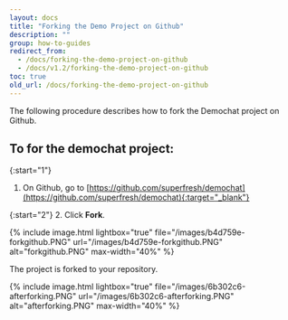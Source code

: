 ```yaml
---
layout: docs
title: "Forking the Demo Project on Github"
description: ""
group: how-to-guides
redirect_from:
  - /docs/forking-the-demo-project-on-github
  - /docs/v1.2/forking-the-demo-project-on-github
toc: true
old_url: /docs/forking-the-demo-project-on-github
---
```

The following procedure describes how to fork the Demochat project on Github.

## To for the demochat project:

{:start="1"}
1. On Github, go to [https://github.com/superfresh/demochat](https://github.com/superfresh/demochat){:target="_blank"}

{:start="2"}
2. Click **Fork**.

{% include image.html 
lightbox="true" 
file="/images/b4d759e-forkgithub.PNG" 
url="/images/b4d759e-forkgithub.PNG"
alt="forkgithub.PNG"
max-width="40%"
%}

The project is forked to your repository.

{% include image.html 
lightbox="true" 
file="/images/6b302c6-afterforking.PNG" 
url="/images/6b302c6-afterforking.PNG"
alt="afterforking.PNG"
max-width="40%"
%}
